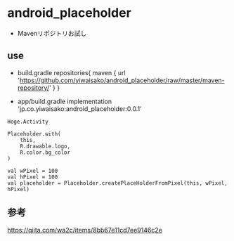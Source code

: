 # android_placeholder
- Mavenリポジトリお試し

## use

- build.gradle
repositories{
  maven { url 'https://github.com/yiwaisako/android_placeholder/raw/master/maven-repository/' }
}

- app/build.gradle
implementation 'jp.co.yiwaisako:android_placeholder:0.0.1'

```
Hoge.Activity

Placeholder.with(
    this,
    R.drawable.logo,
    R.color.bg_color
)

val wPixel = 100
val hPixel = 100
val placeholder = Placeholder.createPlaceHolderFromPixel(this, wPixel, hPixel)
```

## 参考
https://qiita.com/wa2c/items/8bb67e11cd7ee9146c2e
